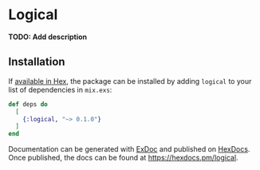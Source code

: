 # Logical

**TODO: Add description**

## Installation

If [available in Hex](https://hex.pm/docs/publish), the package can be installed
by adding `logical` to your list of dependencies in `mix.exs`:

```elixir
def deps do
  [
    {:logical, "~> 0.1.0"}
  ]
end
```

Documentation can be generated with [ExDoc](https://github.com/elixir-lang/ex_doc)
and published on [HexDocs](https://hexdocs.pm). Once published, the docs can
be found at <https://hexdocs.pm/logical>.

